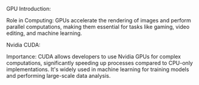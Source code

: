 GPU Introduction:

Role in Computing: GPUs accelerate the rendering of images and perform parallel computations, making them essential for tasks like gaming, video editing, and machine learning.

Nvidia CUDA:

Importance: CUDA allows developers to use Nvidia GPUs for complex computations, significantly speeding up processes compared to CPU-only implementations. It's widely used in machine learning for training models and performing large-scale data analysis.